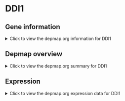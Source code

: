 <h1>DDI1</h1>

<h2>Gene information</h2>
<details>
  <summary>Click to view the depmap.org information for DDI1</summary>
  <p><a href="https://depmap.org/portal/gene/DDI1?tab=about" target="_BLANK">Open page in a new tab...</a></p>
  <iframe src="https://depmap.org/portal/gene/DDI1?tab=about" style="border:none;width:100%;height:800px"></iframe>
</details>

<h2>Depmap overview</h2>
<details>
  <summary>Click to view the depmap.org summary for DDI1</summary>
  <p><a href="https://depmap.org/portal/gene/DDI1?tab=overview" target="_BLANK">Open page in a new tab...</a></p>
  <iframe src="https://depmap.org/portal/gene/DDI1?tab=overview" style="border:none;width:100%;height:800px"></iframe>
</details>

<h2>Expression</h2>
<details>
  <summary>Click to view the depmap.org expression data for DDI1</summary>
  <p><a href="https://depmap.org/portal/gene/DDI1?tab=characterization" target="_BLANK">Open page in a new tab...</a></p>
  <iframe src="https://depmap.org/portal/gene/DDI1?tab=characterization" style="border:none;width:100%;height:800px"></iframe>
</details>


<!--
<h2>Reactome Pathway diagram</h2>
<details>
  <summary>Click to view the Reactome pathway for DDI1</summary>
  <p><a href="PURL" target="_BLANK">Open page in a new tab...</a></p>
  PNAME
</details>
-->


